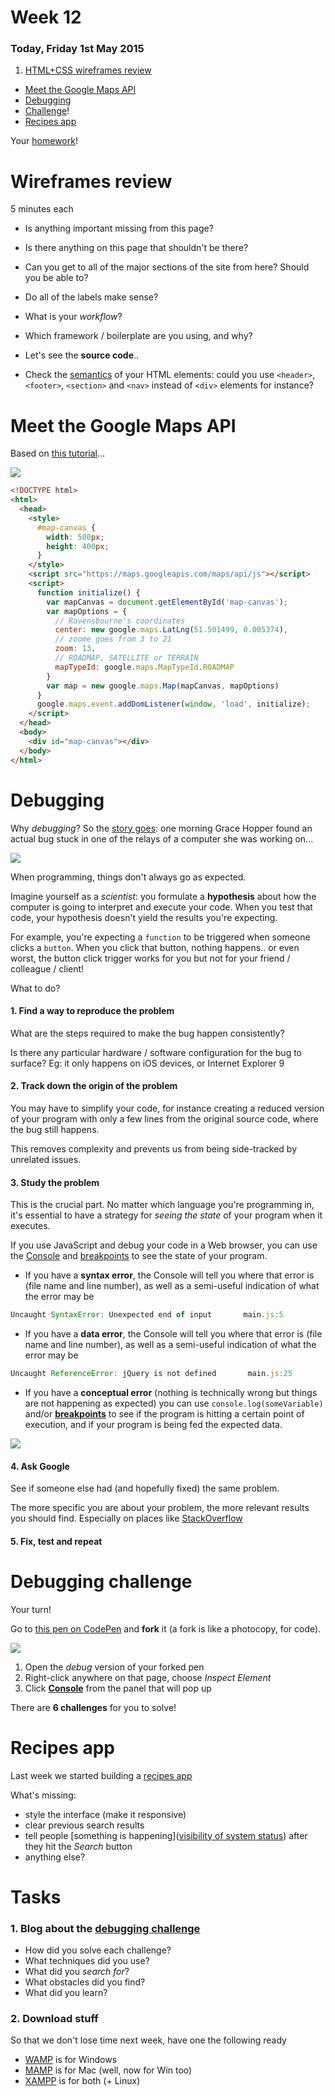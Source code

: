 # Week 12

### Today, Friday 1st May 2015

1. [HTML+CSS wireframes review](#wireframes-review)
* [Meet the Google Maps API](#meet-the-google-maps-api) 
* [Debugging](#debugging)
* [Challenge](#debugging-challenge)!
* [Recipes app](#recipes-app)

Your [homework](#tasks)!


<!-- Managing online content with WordPress -->


# Wireframes review

5 minutes each

* Is anything important missing from this page?
* Is there anything on this page that shouldn't be there?
* Can you get to all of the major sections of the site from here? Should you be able to?
* Do all of the labels make sense?

* What is your *workflow*?
* Which framework / boilerplate are you using, and why?
* Let's see the **source code**..
* Check the [semantics](http://www.w3schools.com/html/html5_semantic_elements.asp) of your HTML elements: could you use `<header>`, `<footer>`, `<section>` and `<nav>` instead of `<div>` elements for instance?


# Meet the Google Maps API

Based on [this tutorial](https://developers.google.com/maps/tutorials/fundamentals/adding-a-google-map)...

![](assets/google-map.png)


```html
<!DOCTYPE html>
<html>
  <head>
    <style>
      #map-canvas {
        width: 500px;
        height: 400px;
      }
    </style>
    <script src="https://maps.googleapis.com/maps/api/js"></script>
    <script>
      function initialize() {
        var mapCanvas = document.getElementById('map-canvas');
        var mapOptions = {
          // Ravensbourne's coordinates
          center: new google.maps.LatLng(51.501499, 0.005374),
          // zoome goes from 3 to 21
          zoom: 13,
          // ROADMAP, SATELLITE or TERRAIN
          mapTypeId: google.maps.MapTypeId.ROADMAP
        }
        var map = new google.maps.Map(mapCanvas, mapOptions)
      }
      google.maps.event.addDomListener(window, 'load', initialize);
    </script>
  </head>
  <body>
    <div id="map-canvas"></div>
  </body>
</html>
```





# Debugging

Why *debugging*? So the [story goes](http://en.wikipedia.org/wiki/Debugging#Origin): one morning Grace Hopper found an actual bug stuck in one of the relays of a computer she was working on...

![](assets/grace-moth.jpg)

When programming, things don't always go as expected.

Imagine yourself as a *scientist*: you formulate a **hypothesis** about how the computer is going to interpret and execute your code. When you test that code, your hypothesis doesn't yield the results you're expecting.

For example, you're expecting a `function` to be triggered when someone clicks a `button`. When you click that button, nothing happens.. or even worst, the button click trigger works for you but not for your friend / colleague / client!

What to do?

#### 1. Find a way to reproduce the problem

What are the steps required to make the bug happen consistently? 
	
Is there any particular hardware / software configuration for the bug to surface? Eg: it only happens on iOS devices, or Internet Explorer 9
	
#### 2. Track down the origin of the problem

You may have to simplify your code, for instance creating a reduced version of your program with only a few lines from the original source code, where the bug still happens.
	
This removes complexity and prevents us from being side-tracked by unrelated issues.
	
#### 3. Study the problem

This is the crucial part. No matter which language you're programming in, it's essential to have a strategy for *seeing the state* of your program when it executes.
	
If you use JavaScript and debug your code in a Web browser, you can use the [Console](http://webmasters.stackexchange.com/a/77337) and [breakpoints](https://developer.chrome.com/devtools/docs/javascript-debugging) to see the state of your program. 
	
* If you have a **syntax error**, the Console will tell you where that error is (file name and line number), as well as a semi-useful indication of what the error may be
```js
Uncaught SyntaxError: Unexpected end of input       main.js:5
```	

* If you have a **data error**, the Console will tell you where that error is (file name and line number), as well as a semi-useful indication of what the error may be
```js
Uncaught ReferenceError: jQuery is not defined       main.js:25
```	

* If you have a **conceptual error** (nothing is technically wrong but things are not happening as expected) you can use `console.log(someVariable)` and/or  [**breakpoints**](https://developer.chrome.com/devtools/docs/javascript-debugging) to see if the program is hitting a certain point of execution, and if your program is being fed the expected data.

![](assets/javascript-debugging-overview.jpg)


#### 4. Ask Google

See if someone else had (and hopefully fixed) the same problem.

The more specific you are about your problem, the more relevant results you should find. Especially on places like [StackOverflow](http://stackoverflow.com)

#### 5. Fix, test and repeat	


# Debugging challenge

Your turn!

Go to [this pen on CodePen](http://codepen.io/baddeo/pen/YXPpwV?editors=001) and **fork** it (a fork is like a photocopy, for code).

[![](assets/jquery-challenge.jpg)](http://codepen.io/baddeo/pen/YXPpwV?editors=001)

1. Open the *debug* version of your forked pen
2. Right-click anywhere on that page, choose *Inspect Element*
3. Click [**Console**](http://webmasters.stackexchange.com/a/77337) from the panel that will pop up

There are **6 challenges** for you to solve!




# Recipes app

Last week we started building a [recipes app](resources/recipe-app)

What's missing:

* style the interface (make it responsive)
* clear previous search results 
* tell people [something is happening]([visibility of system status](http://www.nngroup.com/articles/ten-usability-heuristics/)) after they hit the *Search* button
* anything else?






# Tasks

### 1. Blog about the [debugging challenge](#debugging-challenge)

* How did you solve each challenge?
* What techniques did you use?
* What did you *search for*?
* What obstacles did you find?
* What did you learn?

### 2. Download stuff

So that we don't lose time next week, have one the following ready

* [WAMP](http://www.wampserver.com/en/#wampserver-64-bits-php-5-3) is for Windows
* [MAMP](https://www.mamp.info/en) is for Mac (well, now for Win too)
* [XAMPP](https://www.apachefriends.org) is for both (+ Linux)




<!-- 

Programming  quiz 

https://www.khanacademy.org/computing/computer-programming/html-css-js/html-css-js-intro/e/quiz--javascript-recap

-->

